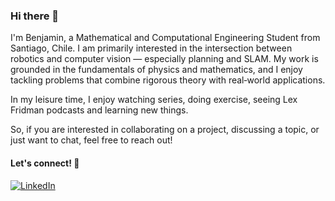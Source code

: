 ### Hi there 🙌

<!--
**benja20029/benja20029** is a ✨ _special_ ✨ repository because its `README.md` (this file) appears on your GitHub profile.

Here are some ideas to get you started:

- 🔭 I’m currently working on ...
- 🌱 I’m currently learning ...
- 👯 I’m looking to collaborate on ...
- 🤔 I’m looking for help with ...
- 💬 Ask me about ...
- 📫 How to reach me: ...
- 😄 Pronouns: ...
- ⚡ Fun fact: ...
-->

I'm Benjamin, a Mathematical and Computational Engineering Student from Santiago, Chile. I am primarily interested in the intersection between robotics and computer vision — especially planning and SLAM. My work is grounded in the fundamentals of physics and mathematics, and I enjoy tackling problems that combine rigorous theory with real‑world applications.

In my leisure time, I enjoy watching series, doing exercise, seeing Lex Fridman podcasts and learning new things.

So, if you are interested in collaborating on a project, discussing a topic, or just want to chat, feel free to reach out!

#### Let's connect! 🚀
[<img alt="LinkedIn" src="https://img.shields.io/badge/LinkedIn-%230E76A8.svg?&style=for-the-badge&logo=LinkedIn&logoColor=white" />](https://www.linkedin.com/in/benjamin-henriquez-soto)
